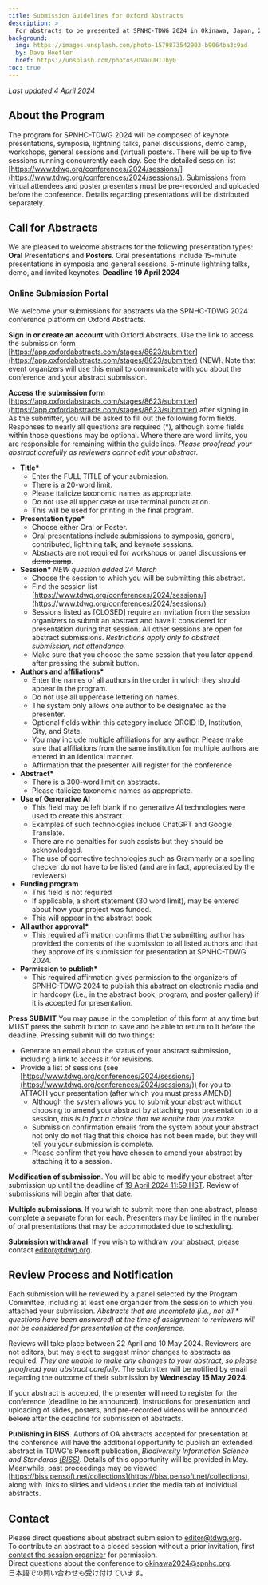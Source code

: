 ```yaml
---
title: Submission Guidelines for Oxford Abstracts
description: >
  For abstracts to be presented at SPNHC-TDWG 2024 in Okinawa, Japan, 2–6 September. Deadline 19 April 2024.
background:
  img: https://images.unsplash.com/photo-1579873542903-b9064ba3c9ad
  by: Dave Hoefler
  href: https://unsplash.com/photos/DVauUHIJby0
toc: true
---
```


_Last updated 4 April 2024_

## About the Program

The program for SPNHC-TDWG 2024 will be composed of keynote presentations, symposia, lightning talks, panel discussions, demo camp, workshops, general sessions and (virtual) posters. There will be up to five sessions running concurrently each day.  See the detailed session list [https://www.tdwg.org/conferences/2024/sessions/](https://www.tdwg.org/conferences/2024/sessions/). Submissions from virtual attendees and poster presenters must be pre-recorded and uploaded before the conference. Details regarding presentations will be distributed separately.

## Call for Abstracts

We are pleased to welcome abstracts for the following presentation types: **Oral** Presentations and **Posters**. Oral presentations include 15-minute presentations in symposia and general sessions, 5-minute lightning talks, demo, and invited keynotes. **Deadline 19 April 2024**

### Online Submission Portal

We welcome your submissions for abstracts via the SPNHC-TDWG 2024 conference platform on Oxford Abstracts.

**Sign in or create an account** with Oxford Abstracts. Use the link to access the submission form [https://app.oxfordabstracts.com/stages/8623/submitter](https://app.oxfordabstracts.com/stages/8623/submitter) (NEW). Note that event organizers will use this email to communicate with you about the conference and your abstract submission.

**Access the submission form** [https://app.oxfordabstracts.com/stages/8623/submitter](https://app.oxfordabstracts.com/stages/8623/submitter) after signing in.
As the submitter, you will be asked to fill out the following form fields. Responses to nearly all questions are required (*), although some fields within those questions may be optional. Where there are word limits, you are responsible for remaining within the guidelines. _Please proofread your abstract carefully as reviewers cannot edit your abstract._

- __Title*__ 
  - Enter the FULL TITLE of your submission. 
  - There is a 20-word limit. 
  - Please italicize taxonomic names as appropriate. 
  - Do not use all upper case or use terminal punctuation. 
  - This will be used for printing in the final program.
- __Presentation type*__ 
  - Choose either Oral or Poster. 
  - Oral presentations include submissions to symposia, general, contributed, lightning talk, and keynote sessions. 
  - Abstracts are not required for workshops or panel discussions ~~or demo camp~~.
- __Session*__ _NEW question added 24 March_
  - Choose the session to which you will be submitting this abstract.
  - Find the session list [https://www.tdwg.org/conferences/2024/sessions/](https://www.tdwg.org/conferences/2024/sessions/)
  - Sessions listed as [CLOSED] require an invitation from the session organizers to submit an abstract and have it considered for presentation during that session. All other sessions are open for abstract submissions. _Restrictions apply only to abstract submission, not attendance._
  - Make sure that you choose the same session that you later append after pressing the submit button. 
- __Authors and affiliations*__ 
  - Enter the names of all authors in the order in which they should appear in the program. 
  - Do not use all uppercase lettering on names. 
  - The system only allows one author to be designated as the presenter. 
  - Optional fields within this category include ORCID ID, Institution, City, and State. 
  - You may include multiple affiliations for any author. Please make sure that affiliations from the same institution for multiple authors are entered in an identical manner.
  - Affirmation that the presenter will register for the conference
- __Abstract*__
  - There is a 300-word limit on abstracts. 
  - Please italicize taxonomic names as appropriate.
- __Use of Generative AI__
  - This field may be left blank if no generative AI technologies were used to create this abstract.
  - Examples of such technologies include ChatGPT and Google Translate.
  - There are no penalties for such assists but they should be acknowledged.
  - The use of corrective technologies such as Grammarly or a spelling checker do not have to be listed (and are in fact, appreciated by the reviewers)
- __Funding program__
  - This field is not required
  - If applicable, a short statement (30 word limit), may be entered about how your project was funded. 
  - This will appear in the abstract book
- __All author approval*__
  - This required affirmation confirms that the submitting author has provided the contents of the submission to all listed authors and that they approve of its submission for presentation at SPNHC-TDWG 2024.
- __Permission to publish*__
  - This required affirmation gives permission to the organizers of SPNHC-TDWG 2024 to publish this abstract on electronic media and in hardcopy (i.e., in the abstract book, program, and poster gallery) if it is accepted for presentation.
 

**Press SUBMIT**  You may pause in the completion of this form at any time but MUST press the submit button to save and be able to return to it before the deadline. Pressing submit will do two things:

- Generate an email about the status of your abstract submission, including a link to access it for revisions.
- Provide a list of sessions (see [https://www.tdwg.org/conferences/2024/sessions/](https://www.tdwg.org/conferences/2024/sessions/)) for you to ATTACH your presentation (after which you must press AMEND) 
  - Although the system allows you to submit your abstract without choosing to amend your abstract by attaching your presentation to a session, _this is in fact a choice that we require that you make._ 
  - Submission confirmation emails from the system about your abstract not only do not flag that this choice has not been made, but they will tell you your submission is complete. 
  - Please confirm that you have chosen to amend your abstract by attaching it to a session.

**Modification of submission**. You will be able to modify your abstract after submission up until the deadline of [19 April 2024 11:59 HST](https://www.timeanddate.com/worldclock/fixedtime.html?msg=OA+Abstract+submission+deadline+SPNHC-TDWG+2024&iso=20240419T2359&p1=103). Review of submissions will begin after that date.

**Multiple submissions**. If you wish to submit more than one abstract, please complete a separate form for each. Presenters may be limited in the number of oral presentations that may be accommodated due to scheduling. 

**Submission withdrawal**. If you wish to withdraw your abstract, please contact editor@tdwg.org. 

## Review Process and Notification

Each submission will be reviewed by a panel selected by the Program Committee, including at least one organizer from the session to which you attached your submission. _Abstracts that are incomplete (i.e., not all * questions have been answered) at the time of assignment to reviewers will not be considered for presentation at the conference._ 

Reviews will take place between 22 April and 10 May 2024. Reviewers are not editors, but may elect to suggest minor changes to abstracts as required. 
_They are unable to make any changes to your abstract, so please proofread your abstract carefully._ The submitter will be notified by email regarding the outcome of their submission by **Wednesday 15 May 2024**. 

If your abstract is accepted, the presenter will need to register for the conference (deadline to be announced). Instructions for presentation and uploading of slides, posters, and pre-recorded videos will be announced ~~before~~ after the deadline for submission of abstracts.

**Publishing in BISS**. Authors of OA abstracts accepted for presentation at the conference will have the additional opportunity to publish an extended abstract in TDWG's Pensoft publication, _Biodiversity Information Science and Standards [(BISS)](https://biss.pensoft.net)_. Details of this opportunity will be provided in May. Meanwhile, past proceedings may be viewed [https://biss.pensoft.net/collections](https://biss.pensoft.net/collections), along with links to slides and videos under the media tab of individual abstracts.

## Contact

Please direct questions about abstract submission to [editor@tdwg.org](mailto:editor@tdwg.org). <br />
To contribute an abstract to a closed session without a prior invitation, first [contact the session organizer](https://www.tdwg.org/conferences/2024/sessions/) for permission. <br />
Direct questions about the conference to [okinawa2024@spnhc.org](mailto:okinawa2024@spnhc.org). <br />
日本語での問い合わせも受け付けています。

